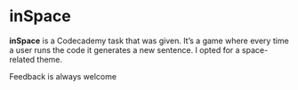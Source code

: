 # inSpace


**inSpace** is a Codecademy task that was given.
It’s a game where every time a user runs the code it generates a new sentence. I opted for a space-related theme.


Feedback is always welcome
